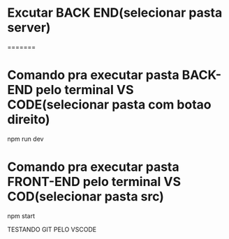 
# Excutar BACK END(selecionar pasta server)
=======
# Comando pra executar pasta BACK-END pelo terminal VS CODE(selecionar pasta com botao direito)

npm run dev

# Comando pra executar pasta FRONT-END pelo terminal VS COD(selecionar pasta src) 
npm start


TESTANDO GIT PELO VSCODE

